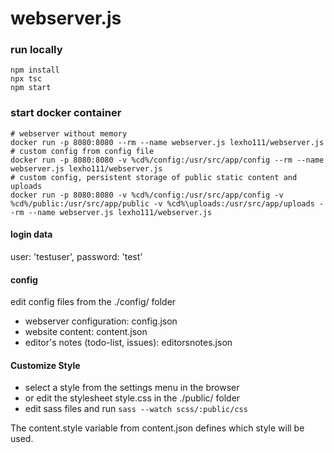 # webserver.js

### run locally
    npm install
    npx tsc
    npm start
### start docker container
    # webserver without memory
    docker run -p 8080:8080 --rm --name webserver.js lexho111/webserver.js
    # custom config from config file
    docker run -p 8080:8080 -v %cd%/config:/usr/src/app/config --rm --name webserver.js lexho111/webserver.js
    # custom config, persistent storage of public static content and uploads
    docker run -p 8080:8080 -v %cd%/config:/usr/src/app/config -v %cd%/public:/usr/src/app/public -v %cd%\uploads:/usr/src/app/uploads --rm --name webserver.js lexho111/webserver.js

#### login data
user: 'testuser', password: 'test'

#### config
edit config files from the ./config/ folder
- webserver configuration: config.json
- website content: content.json
- editor's notes (todo-list, issues): editorsnotes.json

#### Customize Style
- select a style from the settings menu in the browser
- or edit the stylesheet style.css in the ./public/ folder
- edit sass files and run ```sass --watch scss/:public/css```

The content.style variable from content.json defines which style will be used.
